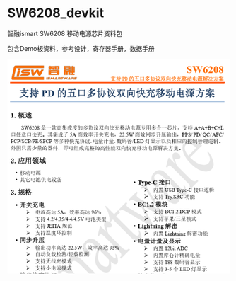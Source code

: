# SW6208_devkit
智融ismart SW6208 移动电源芯片资料包

包含Demo板资料，参考设计，寄存器手册，数据手册

![image-20240219150652150](README/image-20240219150652150.png)
